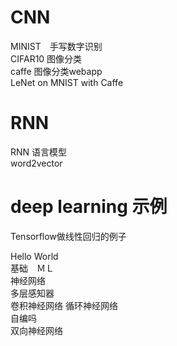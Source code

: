 
# CNN
MINIST　手写数字识别   
CIFAR10 图像分类   
caffe 图像分类webapp   
LeNet on MNIST with Caffe

  
    
# RNN 
  RNN 语言模型   
  word2vector
  
# deep learning 示例
   Tensorflow做线性回归的例子   
   
   Hello World    
   基础　ＭＬ  
   神经网络  
       多层感知器　　　  
       卷积神经网络
       循环神经网络　　　  
       自编吗   
       双向神经网络   
 
